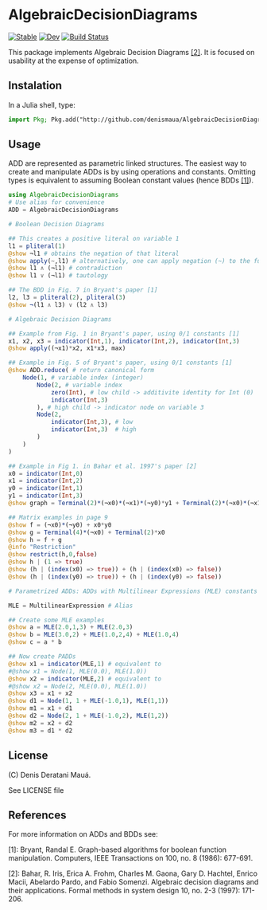 # AlgebraicDecisionDiagrams

[![Stable](https://img.shields.io/badge/docs-stable-blue.svg)](https://denismaua.github.io/AlgebraicDecisionDiagrams.jl/stable)
[![Dev](https://img.shields.io/badge/docs-dev-blue.svg)](https://denismaua.github.io/AlgebraicDecisionDiagrams.jl/dev)
[![Build Status](https://github.com/denismaua/AlgebraicDecisionDiagrams.jl/workflows/CI/badge.svg)](https://github.com/denismaua/AlgebraicDecisionDiagrams.jl/actions)

This package implements Algebraic Decision Diagrams [[2]](#adds). It is focused on usability at the expense of optimization.

## Instalation

In a Julia shell, type:
```julia
import Pkg; Pkg.add("http://github.com/denismaua/AlgebraicDecisionDiagrams.jl")
```

## Usage

ADD are represented as parametric linked structures. The easiest way to create and manipulate ADDs is by using operations and constants. Omitting types is equivalent to assuming Boolean constant values (hence BDDs [[1]](#bdds)).

```julia
using AlgebraicDecisionDiagrams
# Use alias for convenience
ADD = AlgebraicDecisionDiagrams 

# Boolean Decision Diagrams

## This creates a positive literal on variable 1
l1 = pliteral(1)
@show ¬l1 # obtains the negation of that literal
@show apply(~,l1) # alternatively, one can apply negation (~) to the function
@show l1 ∧ (¬l1) # contradiction
@show l1 ∨ (¬l1) # tautology

## The BDD in Fig. 7 in Bryant's paper [1]
l2, l3 = pliteral(2), pliteral(3)
@show ¬(l1 ∧ l3) ∨ (l2 ∧ l3)

# Algebraic Decision Diagrams

## Example from Fig. 1 in Bryant's paper, using 0/1 constants [1]
x1, x2, x3 = indicator(Int,1), indicator(Int,2), indicator(Int,3)
@show apply((¬x1)*x2, x1*x3, max)

## Example in Fig. 5 of Bryant's paper, using 0/1 constants [1]
@show ADD.reduce( # return canonical form
    Node(1, # variable index (integer)
        Node(2, # variable index
            zero(Int), # low child -> additivite identity for Int (0)
            indicator(Int,3)
        ), # high child -> indicator node on variable 3
        Node(2,
            indicator(Int,3), # low
            indicator(Int,3)  # high
        )
    )
)

## Example in Fig 1. in Bahar et al. 1997's paper [2]
x0 = indicator(Int,0)
x1 = indicator(Int,2)
y0 = indicator(Int,1)
y1 = indicator(Int,3)
@show graph = Terminal(2)*(¬x0)*(¬x1)*(¬y0)*y1 + Terminal(2)*(¬x0)*(¬x1)*y0*(¬y1) + Terminal(2)*(¬x0)*x1*(¬y0)*y1 + Terminal(2)*(¬x0)*x1*y0*(¬y1) + Terminal(4)*x0*(¬x1)*y0*y1 + Terminal(4)*x0*x1*(¬y0)*y1

## Matrix examples in page 9
@show f = (¬x0)*(¬y0) + x0*y0
@show g = Terminal(4)*(¬x0) + Terminal(2)*x0
@show h = f + g
@info "Restriction"
@show restrict(h,0,false)
@show h | (1 => true)
@show (h | (index(x0) => true)) + (h | (index(x0) => false))
@show (h | (index(y0) => true)) + (h | (index(y0) => false))

# Parametrized ADDs: ADDs with Multilinear Expressions (MLE) constants

MLE = MultilinearExpression # Alias

## Create some MLE examples
@show a = MLE(2.0,1,3) + MLE(2.0,3)
@show b = MLE(3.0,2) + MLE(1.0,2,4) + MLE(1.0,4)
@show c = a * b

## Now create PADDs
@show x1 = indicator(MLE,1) # equivalent to 
#@show x1 = Node(1, MLE(0.0), MLE(1.0))
@show x2 = indicator(MLE,2) # equivalent to
#@show x2 = Node(2, MLE(0.0), MLE(1.0))
@show x3 = x1 + x2
@show d1 = Node(1, 1 + MLE(-1.0,1), MLE(1,1))
@show m1 = x1 + d1
@show d2 = Node(2, 1 + MLE(-1.0,2), MLE(1,2))
@show m2 = x2 + d2
@show m3 = d1 * d2
```
## License

(C) Denis Deratani Mauá.

See LICENSE file

## References

For more information on ADDs and BDDs see:

<a name="bdds">[1]</a>: Bryant, Randal E. Graph-based algorithms for boolean function manipulation. Computers, IEEE Transactions on 100, no. 8 (1986): 677-691.

<a name="adds">[2]</a>: Bahar, R. Iris, Erica A. Frohm, Charles M. Gaona, Gary D. Hachtel, Enrico Macii, Abelardo Pardo, and Fabio Somenzi. Algebraic decision diagrams and their applications. Formal methods in system design 10, no. 2-3 (1997): 171-206.
